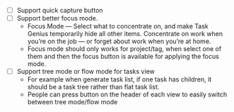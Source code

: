 - [ ] Support quick capture button
- [ ] Support better focus mode.
    - Focus Mode — Select what to concentrate on, and make Task Genius temporarily hide all other items. Concentrate on work when you’re on the job — or forget about work when you’re at home.
    - Focus mode should only works for project/tag, when select one of them and then the focus button is available for applying the focus mode.
- [ ] Support tree mode or flow mode for tasks view
    - For example when generate task list, if one task has children, it should be a task tree rather than flat task list.
    - People can press button on the header of each view to easily switch between tree mode/flow mode
